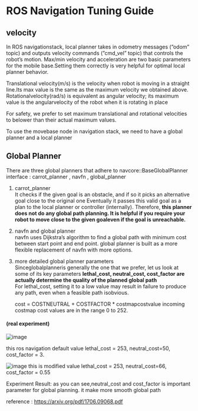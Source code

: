 # ROS Navigation Tuning Guide
## velocity
 In ROS navigationstack, local planner takes in odometry messages (”odom” topic) and outputs velocity commands (”cmd_vel” topic) that controls the robot’s motion.
 Max/min  velocity  and  acceleration  are  two  basic  parameters  for  the  mobile  base.Setting  them  correctly  is  very  helpful  for  optimal  local  planner  behavior.
 
 Translational velocity(m/s) is the velocity when robot is moving in a straight line.Its max value is the same as the maximum velocity we obtained above.
 Rotationalvelocity(rad/s) is equivalent as angular velocity; its maximum value is the angularvelocity  of  the  robot  when  it  is  rotating  in  place
 
 For safety, we prefer to set maximum translational and rotational velocities to belower than their actual maximum values.
 
 To use the movebase node in navigation stack, we need to have a global planner and a local planner
 ## Global Planner
  There are three global planners that adhere to navcore::BaseGlobalPlanner interface :
      carrot_planner , navfn , global_planner
      
1. carrot_planner<br>  It checks if the given goal is an obstacle, and if so it picks an alternative goal close to the original one
Eventually it passes this valid goal as a plan to the local planner or controller (internally).
Therefore, **this planner does not do any global path planning.
It is helpful if you require your robot to move close to the given goaleven if the goal is unreachable.**

2. navfn and global planner<br>
navfn uses  Dijkstra’s  algorithm  to  find  a  global  path  with  minimum  cost  between start point and end point.
global planner is built as a more flexible replacement of navfn with more options.

3. more detailed global planner parameters<br>
Sinceglobalplanneris generally the one that we prefer, let us look at some of its key parameters
**lethal_cost, neutral_cost, cost_factor are actually determine the quality of the planned global path**<br>
For lethal_cost, setting it to a low value may result in failure to produce any path, even when a feasible path isobvious.<br> 

    cost = COSTNEUTRAL + COSTFACTOR * costmapcostvalue
incoming costmap cost values are in the range 0 to 252.
#### (real experiment)
![image](https://user-images.githubusercontent.com/70446214/106213583-5cbfbb00-6210-11eb-9a8a-300f4b79f657.png)

this ros navigation default value
lethal_cost = 253, neutral_cost=50, cost_factor = 3.

![image](https://user-images.githubusercontent.com/70446214/106213599-61846f00-6210-11eb-88be-cd047c2fbddd.png)
this is modified value 
lethal_cost = 253, neutral_cost=66, cost_factor = 0.55

Experiment Result: as you can see,neutral_cost and cost_factor is important parameter for global planning. it make more smooth global path

reference : https://arxiv.org/pdf/1706.09068.pdf

